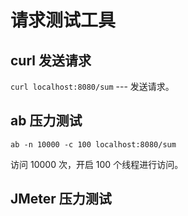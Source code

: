 # 请求测试工具

## curl 发送请求

`curl localhost:8080/sum` --- 发送请求。

## ab 压力测试

`ab -n 10000 -c 100 localhost:8080/sum`

访问 10000 次，开启 100 个线程进行访问。

## JMeter 压力测试



